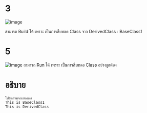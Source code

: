 # 3 #
![image](https://github.com/ThanaloekKaisai/03376836-OOP-2566-Lab-08/assets/144195683/8febc63d-7252-4090-8466-a036ee69b9e7)

สามารถ Build ได้ เพราะ เป็นการสืบทอด Class จาก DerivedClass : BaseClass1
# 5 #

![image](https://github.com/ThanaloekKaisai/03376836-OOP-2566-Lab-08/assets/144195683/a4e2a432-dd02-49b6-a030-3365db49dea2)
สามารถ Run ได้ เพราะ เป็นการสืบทดอ Class อย่างถูกต้อง
# อธิบาย #
```
โปรแกรมจะแสดงผล
This is BaseClass1
This is DerivedClass
